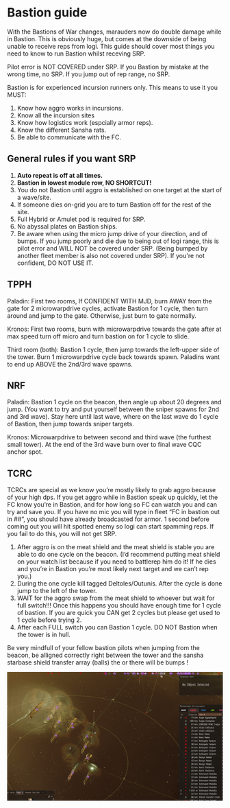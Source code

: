 # Bastion guide

With the Bastions of War changes, marauders now do double damage while in Bastion. This is obviously huge, but comes at the downside of being unable to receive reps from logi. This guide should cover most things you need to know to run Bastion whilst receving SRP.

Pilot error is NOT COVERED under SRP. If you Bastion by mistake at the wrong time, no SRP. If you jump out of rep range, no SRP.

Bastion is for experienced incursion runners only. This means to use it you MUST:

1.  Know how aggro works in incursions.
2.  Know all the incursion sites
3.  Know how logistics work (espcially armor reps).
4.  Know the different Sansha rats.
5.  Be able to communicate with the FC.

## General rules if you want SRP

1.  **Auto repeat is off at all times.**
2.  **Bastion in lowest module row, NO SHORTCUT!**
3.  You do not Bastion until aggro is established on one target at the start of a wave/site.
4.  If someone dies on-grid you are to turn Bastion off for the rest of the site.
5.  Full Hybrid or Amulet pod is required for SRP.
6.  No abyssal plates on Bastion ships.
7.  Be aware when using the micro jump drive of your direction, and of bumps. If you jump poorly and die due to being out of logi range, this is pilot error and WILL NOT be covered under SRP. (Being bumped by another fleet member is also not covered under SRP). If you're not confident, DO NOT USE IT.

## TPPH

Paladin: First two rooms, If CONFIDENT WITH MJD, burn AWAY from the gate for 2 microwarpdrive cycles, activate Bastion for 1 cycle, then turn around and jump to the gate. Otherwise, just burn to gate normally.

Kronos: First two rooms, burn with microwarpdrive towards the gate after at max speed turn off micro and turn bastion on for 1 cycle to slide.

Third room (both): Bastion 1 cycle, then jump towards the left-upper side of the tower. Burn 1 microwarpdrive cycle back towards spawn. Paladins want to end up ABOVE the 2nd/3rd wave spawns.

## NRF

Paladin: Bastion 1 cycle on the beacon, then angle up about 20 degrees and jump. (You want to try and put yourself between the sniper spawns for 2nd and 3rd wave). Stay here until last wave, where on the last wave do 1 cycle of Bastion, then jump towards sniper targets.

Kronos: Microwarpdrive to between second and third wave (the furthest small tower). At the end of the 3rd wave burn over to final wave CQC anchor spot.

## TCRC

TCRCs are special as we know you’re mostly likely to grab aggro because of your high dps. If you get aggro while in Bastion speak up quickly, let the FC know you’re in Bastion, and for how long so FC can watch you and can try and save you. If you have no mic you will type in fleet “FC in bastion out in ##”, you should have already broadcasted for armor. 1 second before coming out you will hit spotted enemy so logi can start spamming reps. If you fail to do this, you will not get SRP.

1.  After aggro is on the meat shield and the meat shield is stable you are able to do one cycle on the beacon. (I’d recommend putting meat shield on your watch list because if you need to battlerep him do it! If he dies and you’re in Bastion you’re most likely next target and we can’t rep you.)
2.  During the one cycle kill tagged Deltoles/Outunis. After the cycle is done jump to the left of the tower.
3.  WAIT for the aggro swap from the meat shield to whoever but wait for full switch!!! Once this happens you should have enough time for 1 cycle of bastion. If you are quick you CAN get 2 cycles but please get used to 1 cycle before trying 2.
4.  After each FULL switch you can Bastion 1 cycle. DO NOT Bastion when the tower is in hull.

Be very mindfull of your fellow bastion pilots when jumping from the beacon, be alligned correctly right between the tower and the sansha starbase shield transfer array (balls) the or there will be bumps !

![](bumpwarning.png)
